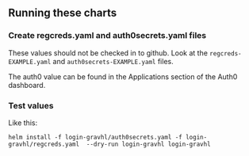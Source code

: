 ## Running these charts

### Create regcreds.yaml and auth0secrets.yaml files

These values should not be checked in to github. Look at the `regcreds-EXAMPLE.yaml` and `auth0secrets-EXAMPLE.yaml` files.

The auth0 value can be found in the Applications section of the Auth0 dashboard.

### Test values

Like this: 
```
helm install -f login-gravhl/auth0secrets.yaml -f login-gravhl/regcreds.yaml  --dry-run login-gravhl login-gravhl
```